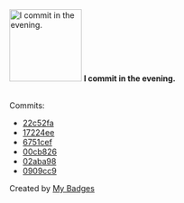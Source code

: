 <img src="https://my-badges.github.io/my-badges/evening-commits.png" alt="I commit in the evening." title="I commit in the evening." width="128">
<strong>I commit in the evening.</strong>
<br><br>

Commits:

- <a href="https://github.com/JarredAllen/rust-os/commit/22c52fadaad2acf46cab8fd8c1834322d5f2dcd9">22c52fa</a>
- <a href="https://github.com/JarredAllen/rust-os/commit/17224ee30224a7bcc40f96e8f564562c9b362e78">17224ee</a>
- <a href="https://github.com/JarredAllen/rust-os/commit/6751ceffb0f43dde1d20f7dcc9ec13927c14a6e2">6751cef</a>
- <a href="https://github.com/JarredAllen/rust-os/commit/00cb82643fe81831b4c68bf189e1bba4808cbd75">00cb826</a>
- <a href="https://github.com/JarredAllen/rust-os/commit/02aba98d73356cb28051f8b6e847fa7c1a2e338f">02aba98</a>
- <a href="https://github.com/JarredAllen/rust-os/commit/0909cc956a9a976d097abafbf5697109a92a01fb">0909cc9</a>


Created by <a href="https://github.com/my-badges/my-badges">My Badges</a>